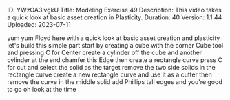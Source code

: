ID: YWzOA3ivgkU
Title: Modeling Exercise 49
Description: This video takes a quick look at basic asset creation in Plasticity.
Duration: 40
Version: 1.1.44
Uploaded: 2023-07-11

yum yum Floyd here with a quick look at
basic asset creation and plasticity
let's build this simple part start by
creating a cube with the corner Cube
tool and pressing C for Center create a
cylinder off the cube and another
cylinder at the end chamfer this Edge
then create a rectangle curve press C
for cut and select the solid as the
target remove the two side solids in the
rectangle curve create a new rectangle
curve and use it as a cutter then remove
the curve in the middle solid add
Phillips tall edges and you're good to
go oh look at the time
